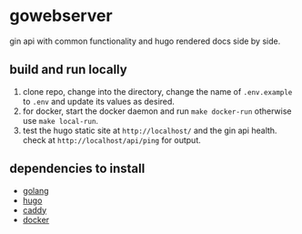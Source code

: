 # gowebserver

gin api with common functionality and hugo rendered docs side by side.

## build and run locally

1. clone repo, change into the directory, change the name of `.env.example` to `.env` and update its values as desired.
2. for docker, start the docker daemon and run `make docker-run` otherwise use `make local-run`.
3. test the hugo static site at `http://localhost/` and the gin api health. check at `http://localhost/api/ping` for output.

## dependencies to install

- [golang](https://go.dev/doc/install)
- [hugo](https://gohugo.io/installation/)
- [caddy](https://caddyserver.com/docs/install)
- [docker](https://docs.docker.com/get-docker/)
